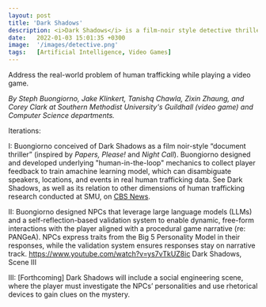 ```yaml
---
layout: post
title: 'Dark Shadows'
description: <i>Dark Shadows</i> is a film-noir style detective thriller that acts as a test bed for proof-of-concept and prototype system components, frameworks, and models that contribute to research in AI and machine learning. The gameplay focuses on social scenarios where players provide natural language input to progress the narrative. <i>Dark Shadows</i> includes PANGeA’s novel validation system, which leverages self-reflection to evoke a large language model's (LLM) intelligence when evaluating and responding to user input. Narrative and artwork are procedurally generated. 
date:   2022-01-03 15:01:35 +0300
image:  '/images/detective.png'
tags:   [Artificial Intelligence, Video Games]
---
```


Address the real-world problem of human trafficking while playing a video game. 

*By Steph Buongiorno, Jake Klinkert, Tanishq Chawla, Zixin Zhaung, and Corey Clark at Southern Methodist University's Guildhall (video game) and Computer Science departments.* 

Iterations:

I: Buongiorno conceived of Dark Shadows as a film noir-style “document thriller” (inspired by *Papers, Please!* and *Night Call*). Buongiorno designed and developed underlying "human-in-the-loop" mechanics to collect player feedback to train amachine learning model, which can disambiguate speakers, locations, and events in real human trafficking data. See Dark Shadows, as well as its relation to other dimensions of human trafficking research conducted at SMU, on [CBS News](https://www.cbsnews.com/texas/news/i-team-video-game-helps-researchers-fight-sex-trafficking/). 

II: Buongiorno designed NPCs that leverage large language models (LLMs) and a self-reflection-based validation system to enable dynamic, free-form interactions with the player aligned with a procedural game narrative (re: PANGeA). NPCs express traits from the Big 5 Personality Model in their responses, while the validation system ensures responses stay on narrative track. https://www.youtube.com/watch?v=ys7vTkUZ8ic
Dark Shadows, Scene III

III: [Forthcoming] Dark Shadows will include a social engineering scene, where the player must investigate the NPCs’ personalities and use rhetorical devices to gain clues on the mystery.
